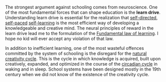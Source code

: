 The strongest argument against schooling comes from neuroscience. One of the most fundamental forces that can shape education is the **learn drive**. Understanding learn drive is essential for the realization that [self-directed](https://supermemo.guru/wiki/Self-directed_learning), [self-paced](https://supermemo.guru/wiki/Self-paced_learning) [self-learning](https://supermemo.guru/wiki/Self-learning) is the most efficient way of developing a knowledgeable and creative mind. The neural principles of reward in the learn drive lead me to the formulation of the [Fundamental law of learning](https://supermemo.guru/wiki/I_would_never_send_my_kids_to_school#Fundamental_law_of_learning). I hope no kid will ever accept any violation of that law.

In addition to inefficient learning, one of the most wasteful offences committed by the system of schooling is the disregard for the [natural creativity cycle](https://supermemo.guru/wiki/I_would_never_send_my_kids_to_school#Natural_creativity_cycle). This is the cycle in which knowledge is acquired, built upon creatively, expanded, and optimized in the course of the [circadian cycle](https://supermemo.guru/wiki/Circadian_cycle) in waking and in sleep. School systems have been designed mostly in the 19th century when we did not know of the existence of the creativity cycle.